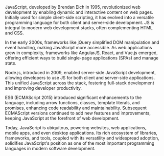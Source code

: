 JavaScript, developed by Brendan Eich in 1995, revolutionized web development by enabling dynamic and interactive content on web pages. 
Initially used for simple client-side scripting, it has evolved into a versatile programming language for both client and server-side development. 
JS is integral to modern web development stacks, often complementing HTML and CSS.

In the early 2000s, frameworks like jQuery simplified DOM manipulation and event handling, making JavaScript more accessible. 
As web applications grew in complexity, frameworks like AngularJS, React, and Vue.js emerged, offering efficient ways to build single-page applications (SPAs) and manage state.

Node.js, introduced in 2009, enabled server-side JavaScript development, allowing developers to use JS for both client and 
server-side applications. This unified JavaScript across the stack, fostering full-stack development and improving developer productivity.

ES6 (ECMAScript 2015) introduced significant enhancements to the language, including arrow functions, classes, template literals, and promises,
enhancing code readability and maintainability. Subsequent ECMAScript versions continued to add new features and improvements, keeping JavaScript at the forefront of web development.

Today, JavaScript is ubiquitous, powering websites, web applications, mobile apps, and even desktop applications. 
Its rich ecosystem of libraries, frameworks, and tools, coupled with its versatility and widespread adoption, 
solidifies JavaScript's position as one of the most important programming languages in modern software development.
